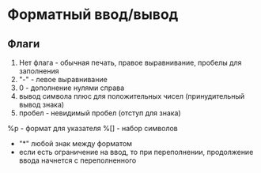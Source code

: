 # Форматный ввод/вывод
## Флаги
1. Нет флага - обычная печать, правое выравнивание, пробелы для заполнения
2. "-" - левое выравнивание
3. 0 - дополнение нулями справа
4. вывод символа плюс для положительных чисел (принудительный вывод знака)
5. пробел - невидимый пробел (отступ для знака)

%p - формат для указателя
%[] - набор символов
- "*" любой знак между форматом
- если есть ограничение на ввод, то при переполнении, продолжение ввода начнется с переполненного

